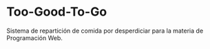 # Too-Good-To-Go
Sistema de repartición de comida por desperdiciar para la materia de Programación Web.
